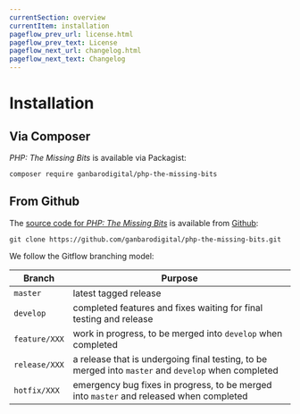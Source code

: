 ```yaml
---
currentSection: overview
currentItem: installation
pageflow_prev_url: license.html
pageflow_prev_text: License
pageflow_next_url: changelog.html
pageflow_next_text: Changelog
---
```


# Installation

## Via Composer

_PHP: The Missing Bits_ is available via Packagist:

    composer require ganbarodigital/php-the-missing-bits

## From Github

The [source code for _PHP: The Missing Bits_](https://github.com/ganbarodigital/php-the-missing-bits/) is available from [Github](https://github.com):

    git clone https://github.com/ganbarodigital/php-the-missing-bits.git

We follow the Gitflow branching model:

Branch | Purpose
-------|--------
`master` | latest tagged release
`develop` | completed features and fixes waiting for final testing and release
`feature/XXX` | work in progress, to be merged into `develop` when completed
`release/XXX` | a release that is undergoing final testing, to be merged into `master` and `develop` when completed
`hotfix/XXX` | emergency bug fixes in progress, to be merged into `master` and released when completed
